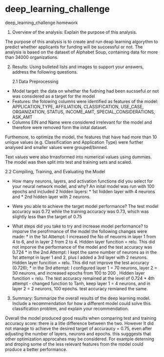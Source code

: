 # deep_learning_challenge
deep_learning_challenge homework
1. Overview of the analysis: Explain the purpose of this analysis.

The purpose of this analysis is to create and run deap learning algorythm to predict whether applicants for funding will be successful or not. The analysis is based on the dataset of Alphabet Soup, containing data for more than 34000 organizations. 

2. Results: Using bulleted lists and images to support your answers, address the following questions.

    2.1 Data Preprocessing

- Model target: the data on whether the fudning had been sucsseful or not was considered as a target for the model
- Features: the folowing columns were identified as features of the model: APPLICATION_TYPE, AFFILIATION, CLASSIFICATION, USE_CASE, ORGANIZATION, STATUS, INCOME_AMT, SPECIAL_CONSIDERATIONS, ASK_AMT
- Columns EIN and Name were considered irrelevant for the model and therefore were removed form the inital dataset. 

Furthemore, to optimize the model, the features that have had more than 10 unique values (e.g. Classification and Application Type)  were further analysed and smaller values were grouped/binned.

Text values were also trnasformed into numerical values using dummies. The model was then split into test and training sets and scaled. 

2.2 Compiling, Training, and Evaluating the Model

- How many neurons, layers, and activation functions did you select for your neural network model, and why?
An inital model was run with 100 epochs and included 2 hidden layers:
        * 1st hidden layer with 4 neurons and
        * 2nd hidden layer with 2 neurons. 
- Were you able to achieve the target model performance?
The test model accuracy was 0.72 while the training accuracy was 0.73, which was slightly less than the target of 0.75

- What steps did you take to try and increase model performance?
to imporve the perofrmance of the model the following changes were made:
       * in the 1st Attempt: I increased the No of neuorns in layer 1 from 4 to 6, and in layer 2 from 2 to 4. Hidden layer funcition  = relu. This did not imporve the performance of the model and the test accuracy was 0.724
       * in the 2nd Attempt: I kept the same number of neurons as in the 1st attempt  in layer 1 and 2,  plus I added a 3rd layer with 2 neurons. Hidden layer funcition  = relu. This did not improve the test accuracy (0.726);
       * in the 3rd attempt: I configured layer 1 = 70 neurons, layer 2 = 30 neurons, and increased epochs from 100 to 200 , Hidden layer funcition  = relu. The test accuracy remained at the level of 0.724
       * 4th attempt - changed function to Tanh, keep layer 1 = 4 neurons, and in layer 2 = 2 neurons, 100 epochs. test accuracy remianed the same.

3. Summary: Summarize the overall results of the deep learning model. Include a recommendation for how a different model could solve this classification problem, and explain your recommendation.

Overall the model produced good results when comparing test and training accuracy score: there is a litle difference between the two. However It did not manage to achieve the desired target of accuraucy = 0.75, even after adjusting the number of layers, neurons and epochs. this  sugggests that other optimization approcahes may be considered. For example deterning and droping some of the less relevant features from the model could produce a better performance. 